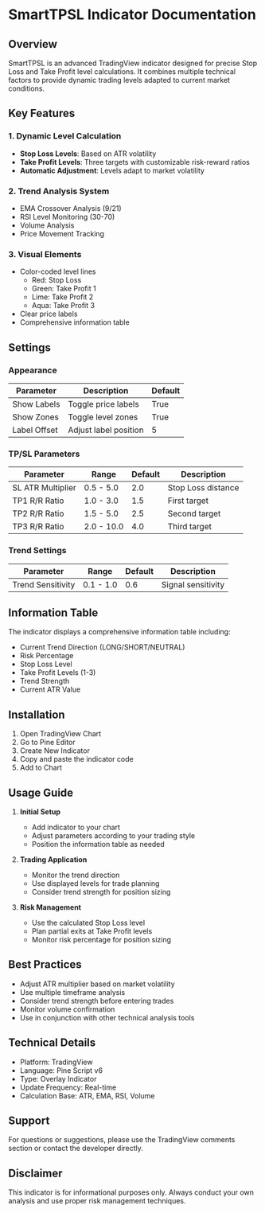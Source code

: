 # SmartTPSL Indicator Documentation

## Overview
SmartTPSL is an advanced TradingView indicator designed for precise Stop Loss and Take Profit level calculations. It combines multiple technical factors to provide dynamic trading levels adapted to current market conditions.

## Key Features

### 1. Dynamic Level Calculation
- **Stop Loss Levels**: Based on ATR volatility
- **Take Profit Levels**: Three targets with customizable risk-reward ratios
- **Automatic Adjustment**: Levels adapt to market volatility

### 2. Trend Analysis System
- EMA Crossover Analysis (9/21)
- RSI Level Monitoring (30-70)
- Volume Analysis
- Price Movement Tracking

### 3. Visual Elements
- Color-coded level lines
  - Red: Stop Loss
  - Green: Take Profit 1
  - Lime: Take Profit 2
  - Aqua: Take Profit 3
- Clear price labels
- Comprehensive information table

## Settings

### Appearance
| Parameter | Description | Default |
|-----------|-------------|---------|
| Show Labels | Toggle price labels | True |
| Show Zones | Toggle level zones | True |
| Label Offset | Adjust label position | 5 |

### TP/SL Parameters
| Parameter | Range | Default | Description |
|-----------|-------|---------|-------------|
| SL ATR Multiplier | 0.5 - 5.0 | 2.0 | Stop Loss distance |
| TP1 R/R Ratio | 1.0 - 3.0 | 1.5 | First target |
| TP2 R/R Ratio | 1.5 - 5.0 | 2.5 | Second target |
| TP3 R/R Ratio | 2.0 - 10.0 | 4.0 | Third target |

### Trend Settings
| Parameter | Range | Default | Description |
|-----------|-------|---------|-------------|
| Trend Sensitivity | 0.1 - 1.0 | 0.6 | Signal sensitivity |

## Information Table
The indicator displays a comprehensive information table including:
- Current Trend Direction (LONG/SHORT/NEUTRAL)
- Risk Percentage
- Stop Loss Level
- Take Profit Levels (1-3)
- Trend Strength
- Current ATR Value

## Installation
1. Open TradingView Chart
2. Go to Pine Editor
3. Create New Indicator
4. Copy and paste the indicator code
5. Add to Chart

## Usage Guide
1. **Initial Setup**
   - Add indicator to your chart
   - Adjust parameters according to your trading style
   - Position the information table as needed

2. **Trading Application**
   - Monitor the trend direction
   - Use displayed levels for trade planning
   - Consider trend strength for position sizing

3. **Risk Management**
   - Use the calculated Stop Loss level
   - Plan partial exits at Take Profit levels
   - Monitor risk percentage for position sizing

## Best Practices
- Adjust ATR multiplier based on market volatility
- Use multiple timeframe analysis
- Consider trend strength before entering trades
- Monitor volume confirmation
- Use in conjunction with other technical analysis tools

## Technical Details
- Platform: TradingView
- Language: Pine Script v6
- Type: Overlay Indicator
- Update Frequency: Real-time
- Calculation Base: ATR, EMA, RSI, Volume

## Support
For questions or suggestions, please use the TradingView comments section or contact the developer directly.

## Disclaimer
This indicator is for informational purposes only. Always conduct your own analysis and use proper risk management techniques.
